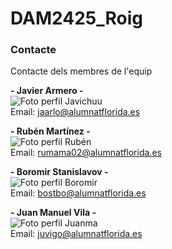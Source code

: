 # DAM2425_Roig

### Contacte
Contacte dels membres de l'equip

**- Javier Armero -**    
![Foto perfil Javichuu](https://avatars.githubusercontent.com/u/150703636?v=4)  
Email: [jaarlo@alumnatflorida.es](mailto:jaarlo@alumnatflorida.es)

**- Rubén Martínez -**     
![Foto perfil Rubén](https://avatars.githubusercontent.com/u/122776183?v=4)  
Email: [rumama02@alumnatflorida.es](mailto:rumama02@alumnatflorida.es)

**- Boromir Stanislavov -**     
![Foto perfil Boromir](https://avatars.githubusercontent.com/u/122878993?v=4)  
Email: [bostbo@alumnatflorida.es](mailto:bostbo@alumnatflorida.es)

**- Juan Manuel Vila -**     
![Foto perfil Juanma](https://avatars.githubusercontent.com/u/181088733?v=4)  
Email: [juvigo@alumnatflorida.es](mailto:juvigo@alumnatflorida.es)
